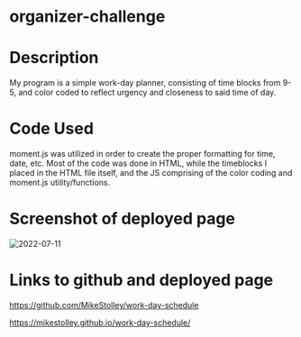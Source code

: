 # organizer-challenge

# Description

My program is a simple work-day planner, consisting of time blocks from 9-5, and color coded to reflect urgency and closeness to said time of day.

# Code Used

moment.js was utilized in order to create the proper formatting for time, date, etc. Most of the code was done in HTML, while the timeblocks I placed in the HTML file itself, and the JS comprising of the color coding and moment.js utility/functions.

# Screenshot of deployed page

![2022-07-11](https://user-images.githubusercontent.com/106116547/178376713-8a153f60-975c-488d-a941-c4909c3f50ca.png)

# Links to github and deployed page

https://github.com/MikeStolley/work-day-schedule

https://mikestolley.github.io/work-day-schedule/
